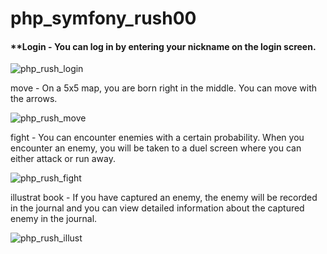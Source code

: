 # php_symfony_rush00

#### **Login - You can log in by entering your nickname on the login screen.

![php_rush_login](https://user-images.githubusercontent.com/53372971/131066652-378127ce-3952-4573-86b3-c1837813b3d1.gif)

move - On a 5x5 map, you are born right in the middle. You can move with the arrows.

![php_rush_move](https://user-images.githubusercontent.com/53372971/131066660-aa087cb5-427b-42c5-a7e2-8fe2599ab226.gif)

fight - You can encounter enemies with a certain probability. When you encounter an enemy, you will be taken to a duel screen where you can either attack or run away.

![php_rush_fight](https://user-images.githubusercontent.com/53372971/131066668-a364e0a2-11ad-4b73-bc0c-1ba88374b965.gif)

illustrat book - 
If you have captured an enemy, the enemy will be recorded in the journal and you can view detailed information about the captured enemy in the journal.

![php_rush_illust](https://user-images.githubusercontent.com/53372971/131066672-8a609e11-98b2-4516-baa8-67833424593e.gif)
